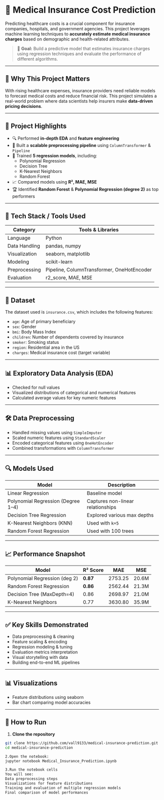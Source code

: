 # 🏥 Medical Insurance Cost Prediction

Predicting healthcare costs is a crucial component for insurance companies, hospitals, and government agencies. This project leverages machine learning techniques to **accurately estimate medical insurance charges** based on demographic and health-related attributes.

> 📌 **Goal:** Build a predictive model that estimates insurance charges using regression techniques and evaluate the performance of different algorithms.

---

## 🧠 Why This Project Matters

With rising healthcare expenses, insurance providers need reliable models to forecast medical costs and reduce financial risk. This project simulates a real-world problem where data scientists help insurers make **data-driven pricing decisions**.

---

## 🚀 Project Highlights

- 🔍 Performed **in-depth EDA** and **feature engineering**
- 🔄 Built a **scalable preprocessing pipeline** using `ColumnTransformer` & `Pipeline`
- 🧠 Trained **5 regression models**, including:
  - Polynomial Regression
  - Decision Tree
  - K-Nearest Neighbors
  - Random Forest
- 📈 Compared models using **R², MAE, MSE**
- 🏆 Identified **Random Forest** & **Polynomial Regression (degree 2)** as top performers

---

## 🧰 Tech Stack / Tools Used

| Category         | Tools & Libraries        |
|------------------|--------------------------|
| Language         | Python                   |
| Data Handling    | pandas, numpy            |
| Visualization    | seaborn, matplotlib      |
| Modeling         | scikit-learn             |
| Preprocessing    | Pipeline, ColumnTransformer, OneHotEncoder |
| Evaluation       | r2_score, MAE, MSE       |

---

## 📁 Dataset

The dataset used is `insurance.csv`, which includes the following features:
- `age`: Age of primary beneficiary
- `sex`: Gender
- `bmi`: Body Mass Index
- `children`: Number of dependents covered by insurance
- `smoker`: Smoking status
- `region`: Residential area in the US
- `charges`: Medical insurance cost (target variable)

---

## 📊 Exploratory Data Analysis (EDA)

- Checked for null values
- Visualized distributions of categorical and numerical features
- Calculated average values for key numeric features

---

## 🛠️ Data Preprocessing

- Handled missing values using `SimpleImputer`
- Scaled numeric features using `StandardScaler`
- Encoded categorical features using `OneHotEncoder`
- Combined transformations with `ColumnTransformer`

---

## 🔍 Models Used

| Model                            | Description                               |
|----------------------------------|-------------------------------------------|
| Linear Regression                | Baseline model                            |
| Polynomial Regression (Degree 1–4) | Captures non-linear relationships       |
| Decision Tree Regression         | Explored various max depths               |
| K-Nearest Neighbors (KNN)        | Used with `k=5`                           |
| Random Forest Regression         | Used with 100 trees                       |

---

## 📈 Performance Snapshot

| Model                          | R² Score | MAE     | MSE        |
|-------------------------------|----------|---------|------------|
| Polynomial Regression (deg 2) | **0.87** | 2753.25 | 20.6M      |
| Random Forest Regression      | **0.86** | 2562.44 | 21.3M      |
| Decision Tree (MaxDepth=4)    | 0.86     | 2698.97 | 21.0M      |
| K-Nearest Neighbors           | 0.77     | 3630.80 | 35.9M      |

---

## ✅ Key Skills Demonstrated

- Data preprocessing & cleaning  
- Feature scaling & encoding  
- Regression modeling & tuning  
- Evaluation metrics interpretation  
- Visual storytelling with data  
- Building end-to-end ML pipelines  

---

## 📊 Visualizations

- Feature distributions using seaborn  
- Bar chart comparing model accuracies  

---

## 📂 How to Run

1. **Clone the repository**
```bash
git clone https://github.com/vall9133/medical-insurance-prediction.git
cd medical-insurance-prediction

2.Open the notebook:
jupyter notebook Medical_Insurance_Prediction.ipynb

3.Run the notebook cells
You will see:
Data preprocessing steps
Visualizations for feature distributions
Training and evaluation of multiple regression models
Final comparison of model performances
